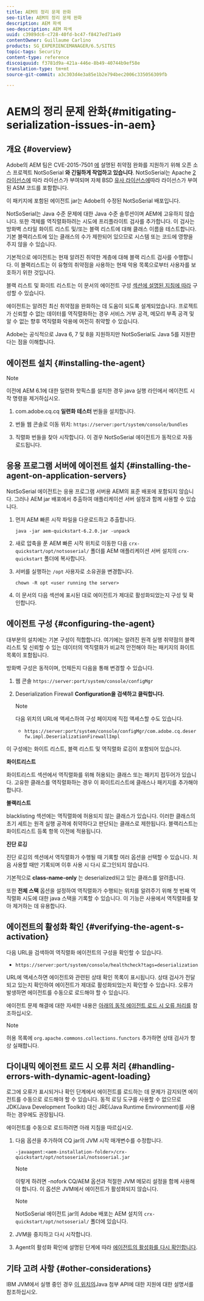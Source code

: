 ```yaml
---
title: AEM의 정리 문제 완화
seo-title: AEM의 정리 문제 완화
description: AEM 파섹
seo-description: AEM 파섹
uuid: c3989dc6-c728-40fd-bc47-f8427ed71a49
contentOwner: Guillaume Carlino
products: SG_EXPERIENCEMANAGER/6.5/SITES
topic-tags: Security
content-type: reference
discoiquuid: f3781d9a-421a-446e-8b49-40744b9ef58e
translation-type: tm+mt
source-git-commit: a3c303d4e3a85e1b2e794bec2006c335056309fb

---
```



# AEM의 정리 문제 완화{#mitigating-serialization-issues-in-aem}

## 개요 {#overview}

Adobe의 AEM 팀은 CVE-2015-7501 [에](https://github.com/kantega/notsoserial) 설명된 취약점 완화를 지원하기 위해 오픈 소스 프로젝트 NotSoSerial **와 긴밀하게 작업하고 있습니다**. NotSoSerial는 Apache [2 라이선스에](https://www.apache.org/licenses/LICENSE-2.0) 따라 라이선스가 부여되며 자체 BSD [유사 라이선스에](https://asm.ow2.org/license.html)따라 라이선스가 부여된 ASM 코드를 포함합니다.

이 패키지에 포함된 에이전트 jar는 Adobe의 수정된 NotSoSerial 배포입니다.

NotSoSerial는 Java 수준 문제에 대한 Java 수준 솔루션이며 AEM에 고유하지 않습니다. 또한 객체를 역직렬화하려는 시도에 프리플라이트 검사를 추가합니다. 이 검사는 방화벽 스타일 화이트 리스트 및/또는 블랙 리스트에 대해 클래스 이름을 테스트합니다. 기본 블랙리스트에 있는 클래스의 수가 제한되어 있으므로 시스템 또는 코드에 영향을 주지 않을 수 있습니다.

기본적으로 에이전트는 현재 알려진 취약한 계층에 대해 블랙 리스트 검사를 수행합니다. 이 블랙리스트는 이 유형의 취약점을 사용하는 현재 악용 목록으로부터 사용자를 보호하기 위한 것입니다.

블랙 리스트 및 화이트 리스트는 이 문서의 에이전트 구성 [섹션에 설명된 지침에 따라](/help/sites-administering/mitigating-serialization-issues.md#configuring-the-agent) 구성할 수 있습니다.

에이전트는 알려진 최신 취약점을 완화하는 데 도움이 되도록 설계되었습니다. 프로젝트가 신뢰할 수 없는 데이터를 역직렬화하는 경우 서비스 거부 공격, 메모리 부족 공격 및 알 수 없는 향후 역직렬화 악용에 여전히 취약할 수 있습니다.

Adobe는 공식적으로 Java 6, 7 및 8을 지원하지만 NotSoSerial도 Java 5를 지원한다는 점을 이해합니다.

## 에이전트 설치 {#installing-the-agent}

>[!NOTE]
>
>이전에 AEM 6.1에 대한 일련화 핫픽스를 설치한 경우 java 실행 라인에서 에이전트 시작 명령을 제거하십시오.

1. com.adobe.cq.cq **일련화 테스터** 번들을 설치합니다.

1. 번들 웹 콘솔로 이동 위치: `https://server:port/system/console/bundles`
1. 직렬화 번들을 찾아 시작합니다. 이 경우 NotSoSerial 에이전트가 동적으로 자동 로드됩니다.

## 응용 프로그램 서버에 에이전트 설치 {#installing-the-agent-on-application-servers}

NotSoSerial 에이전트는 응용 프로그램 서버용 AEM의 표준 배포에 포함되지 않습니다. 그러나 AEM jar 배포에서 추출하여 애플리케이션 서버 설정과 함께 사용할 수 있습니다.

1. 먼저 AEM 빠른 시작 파일을 다운로드하고 추출합니다.

   ```shell
   java -jar aem-quickstart-6.2.0.jar -unpack
   ```

1. 새로 압축을 푼 AEM 빠른 시작 위치로 이동한 다음 `crx-quickstart/opt/notsoserial/` 폴더를 AEM 애플리케이션 서버 설치의 `crx-quickstart` 폴더에 복사합니다.

1. 서버를 실행하는 `/opt` 사용자로 소유권을 변경합니다.

   ```shell
   chown -R opt <user running the server>
   ```

1. 이 문서의 다음 섹션에 표시된 대로 에이전트가 제대로 활성화되었는지 구성 및 확인합니다.

## 에이전트 구성 {#configuring-the-agent}

대부분의 설치에는 기본 구성이 적합합니다. 여기에는 알려진 원격 실행 취약점의 블랙 리스트 및 신뢰할 수 있는 데이터의 역직렬화가 비교적 안전해야 하는 패키지의 화이트 목록이 포함됩니다.

방화벽 구성은 동적이며, 언제든지 다음을 통해 변경할 수 있습니다.

1. 웹 콘솔 `https://server:port/system/console/configMgr`
1. Deserialization Firewall **Configuration을 검색하고 클릭합니다.**

   >[!NOTE]
   >
   >다음 위치의 URL에 액세스하여 구성 페이지에 직접 액세스할 수도 있습니다.
   >
   >* `https://server:port/system/console/configMgr/com.adobe.cq.deserfw.impl.DeserializationFirewallImpl`


이 구성에는 화이트 리스트, 블랙 리스트 및 역직렬화 로깅이 포함되어 있습니다.

**화이트리스트**

화이트리스트 섹션에서 역직렬화를 위해 허용되는 클래스 또는 패키지 접두어가 있습니다. 고유한 클래스를 역직렬화하는 경우 이 화이트리스트에 클래스나 패키지를 추가해야 합니다.

**블랙리스트**

blacklisting 섹션에는 역직렬화에 허용되지 않는 클래스가 있습니다. 이러한 클래스의 초기 세트는 원격 실행 공격에 취약하다고 판단되는 클래스로 제한됩니다. 블랙리스트는 화이트리스트 등록 항목 이전에 적용됩니다.

**진단 로깅**

진단 로깅의 섹션에서 역직렬화가 수행될 때 기록할 여러 옵션을 선택할 수 있습니다. 처음 사용할 때만 기록되며 이후 사용 시 다시 로그인되지 않습니다.

기본적으로 **class-name-only** 는 deserialized되고 있는 클래스를 알려줍니다.

또한 **전체 스택** 옵션을 설정하여 역직렬화가 수행되는 위치를 알려주기 위해 첫 번째 역직렬화 시도에 대한 java 스택을 기록할 수 있습니다. 이 기능은 사용에서 역직렬화를 찾아 제거하는 데 유용합니다.

## 에이전트의 활성화 확인 {#verifying-the-agent-s-activation}

다음 URL을 검색하여 역직렬화 에이전트의 구성을 확인할 수 있습니다.

* `https://server:port/system/console/healthcheck?tags=deserialization`

URL에 액세스하면 에이전트와 관련된 상태 확인 목록이 표시됩니다. 상태 검사가 전달되고 있는지 확인하여 에이전트가 제대로 활성화되었는지 확인할 수 있습니다. 오류가 발생하면 에이전트를 수동으로 로드해야 할 수 있습니다.

에이전트 문제 해결에 대한 자세한 내용은 [아래의 동적 에이전트 로드 시 오류 처리를](#handling-errors-with-dynamic-agent-loading) 참조하십시오.

>[!NOTE]
>
>허용 목록에 `org.apache.commons.collections.functors` 추가하면 상태 검사가 항상 실패합니다.

## 다이내믹 에이전트 로드 시 오류 처리 {#handling-errors-with-dynamic-agent-loading}

로그에 오류가 표시되거나 확인 단계에서 에이전트를 로드하는 데 문제가 감지되면 에이전트를 수동으로 로드해야 할 수 있습니다. 동적 로딩 도구를 사용할 수 없으므로 JDK(Java Development Toolkit) 대신 JRE(Java Runtime Environment)를 사용하는 경우에도 권장됩니다.

에이전트를 수동으로 로드하려면 아래 지침을 따르십시오.

1. 다음 옵션을 추가하여 CQ jar의 JVM 시작 매개변수를 수정합니다.

   ```shell
   -javaagent:<aem-installation-folder>/crx-quickstart/opt/notsoserial/notsoserial.jar
   ```

   >[!NOTE]
   >
   >이렇게 하려면 -nofork CQ/AEM 옵션과 적절한 JVM 메모리 설정을 함께 사용해야 합니다. 이 옵션은 JVM에서 에이전트가 활성화되지 않습니다.

   >[!NOTE]
   >
   >NotSoSerial 에이전트 jar의 Adobe 배포는 AEM 설치의 `crx-quickstart/opt/notsoserial/` 폴더에 있습니다.

1. JVM을 중지하고 다시 시작합니다.

1. Agent의 활성화 확인에 설명된 단계에 따라 [에이전트의 활성화를 다시 확인합니다](/help/sites-administering/mitigating-serialization-issues.md#verifying-the-agent-s-activation).

## 기타 고려 사항 {#other-considerations}

IBM JVM에서 실행 중인 경우 [이 위치의](https://www.ibm.com/support/knowledgecenter/SSSTCZ_2.0.0/com.ibm.rt.doc.20/user/attachapi.html)Java 첨부 API에 대한 지원에 대한 설명서를 참조하십시오.


